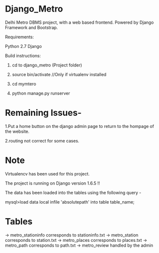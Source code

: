 Django_Metro
============


Delhi Metro DBMS project, with a web based frontend. Powered by Django Framework and Bootstrap.

Requirements:

Python 2.7
Django

Build instructions:

1. cd to django_metro (Project folder)

2. source bin/activate  //Only if virtualenv installed

3. cd mymtero

4. python manage.py runserver


Remaining Issues-
==============


1.Put a home button on the django admin page to return to the hompage of the website.

2.routing not correct for some cases.


Note
====

Virtualencv has been used for this project.

The project is running on Django version 1.6.5 !!

The data has been loaded into the tables using the following query -

mysql>load data local infile 'absolutepath' into table table_name;


Tables
======

-> metro_stationinfo corresponds to stationinfo.txt
-> metro_station corresponds to station.txt
-> metro_places corresponds to places.txt
-> metro_path corresponds to path.txt
-> metro_review handled by the admin














